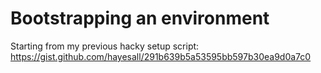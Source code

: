 # Bootstrapping an environment

Starting from my previous hacky setup script: https://gist.github.com/hayesall/291b639b5a53595bb597b30ea9d0a7c0
